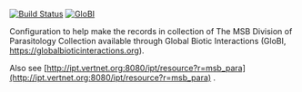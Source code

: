 [![Build Status](https://travis-ci.com/globalbioticinteractions/msb-para.svg)](https://travis-ci.org/globalbioticinteractions/msb-para) [![GloBI](http://api.globalbioticinteractions.org/interaction.svg?accordingTo=globi:globalbioticinteractions/msb-para)](http://globalbioticinteractions.org/?accordingTo=globi:globalbioticinteractions/msb-para) 


Configuration to help make the records in collection of The MSB Division of Parasitology Collection available through Global Biotic Interactions (GloBI, https://globalbioticinteractions.org). 

Also see [http://ipt.vertnet.org:8080/ipt/resource?r=msb_para](http://ipt.vertnet.org:8080/ipt/resource?r=msb_para) .
